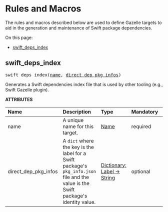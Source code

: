 <!-- Generated with Stardoc, Do Not Edit! -->
# Rules and Macros


The rules and macros described below are used to define Gazelle targets to aid in the generation and maintenance of Swift package dependencies.


On this page:

  * [swift_deps_index](#swift_deps_index)


<a id="swift_deps_index"></a>

## swift_deps_index

<pre>
swift_deps_index(<a href="#swift_deps_index-name">name</a>, <a href="#swift_deps_index-direct_dep_pkg_infos">direct_dep_pkg_infos</a>)
</pre>

Generates a Swift dependencies index file that is used by other tooling (e.g., Swift Gazelle plugin).

**ATTRIBUTES**


| Name  | Description | Type | Mandatory | Default |
| :------------- | :------------- | :------------- | :------------- | :------------- |
| <a id="swift_deps_index-name"></a>name |  A unique name for this target.   | <a href="https://bazel.build/concepts/labels#target-names">Name</a> | required |  |
| <a id="swift_deps_index-direct_dep_pkg_infos"></a>direct_dep_pkg_infos |  A <code>dict</code> where the key is the label for a Swift package's <code>pkg_info.json</code> file and the value is the Swift package's identity value.   | <a href="https://bazel.build/rules/lib/dict">Dictionary: Label -> String</a> | optional | <code>{}</code> |


